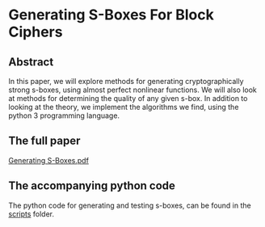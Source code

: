 # Generating S-Boxes For Block Ciphers
## Abstract
In this paper, we will explore methods for generating cryptographically strong s-boxes, using almost perfect nonlinear functions. We will also look at methods for determining the quality of any given s-box. In addition to looking at the theory, we implement the algorithms we find, using the python 3 programming language.

## The full paper
[Generating S-Boxes.pdf](http://tommythorsen.github.io/documents/generating-s-boxes/Generating%20S-Boxes.pdf)

## The accompanying python code
The python code for generating and testing s-boxes, can be found in the [scripts](scripts/) folder.
